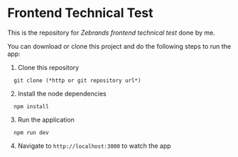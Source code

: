 # Frontend Technical Test

This is the repository for *Zebrands frontend technical test* done by me.

You can download or clone this project and do the following steps to run the app:

1. Clone this repository
```
  git clone (*http or git repository url*)
```

2. Install the node dependencies
```
  npm install
```

3. Run the application
```
  npm run dev
```

4. Navigate to `http://localhost:3000` to watch the app